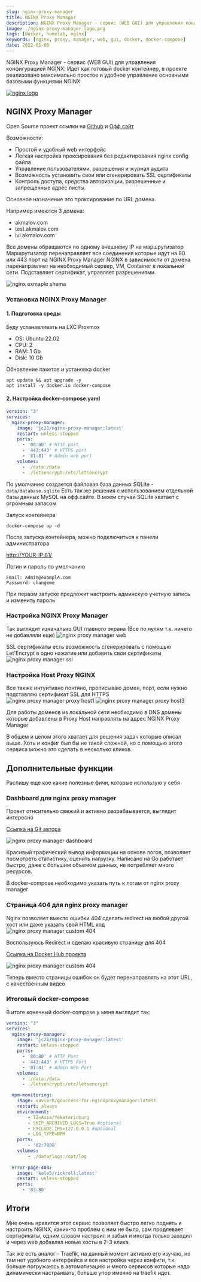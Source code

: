 ```yaml
---
slug: nginx-proxy-manager
title: NGINX Proxy Manager
description: NGINX Proxy Manager - сервис (WEB GUI) для управления конфигурацией NGINX
image: ./nginx-proxy-manager-logo.png
tags: [docker, homelab, nginx]
keywords: [nginx, proxy, manager, web, gui, docker, docker-compose]
date: 2022-01-08
---
```


NGINX Proxy Manager - сервис (WEB GUI) для управления конфигурацией NGINX. Идет как готовый docker контейнер, в проекте реализовано максимально простое и удобное управление основными базовыми функциями NGINX.

[![nginx logo](./nginx-proxy-manager-logo.png)](/blog/nginx-proxy-manager)

<!--truncate-->
## NGINX Proxy Manager

Open Source проект ссылки на [Github](https://github.com/NginxProxyManager/nginx-proxy-manager) и [Офф сайт](https://nginxproxymanager.com/)

Возможности:
- Простой и удобный web интерфейс
- Легкая настройка проксирования без редактирования nginx config файла
- Управление пользователями, разрешения и журнал аудита
- Возможность установить свои или сгенерировать SSL сертификаты
- Контроль доступа, средства авторизации, разрешенные и запрещенные адрес листы.

Основное назначение это проксирование по URL домена.

Например имеются 3 домена:
- akmalov.com
- test.akmalov.com
- lvl.akmalov.com

Все домены обращаются по одному внешнему IP на маршрутизатор
Маршрутизатор перенаправляет все соединения которые идут на 80 или 443 порт на NGINX Proxy Manager
NGINX в зависимости от домена перенаправляет на необходимый сервер, VM, Container в локальной сети. Подставляет сертификат, управляет разрешениями.


![nginx exmaple shema](nginx-exmaple-shema.png "Схема использования NGINX Poroxy Manager")

### Установка NGINX Proxy Manager
#### 1. Подготовка среды

Буду устанавливать на LXC Proxmox

- OS: Ubuntu 22.02
- CPU: 2
- RAM: 1 Gb
- Disk: 10 Gb
  
Обновление пакетов и установка docker

```
apt update && apt upgrade -y
apt install -y docker.io docker-compose
```

#### 2. Настройка docker-compose.yaml

```YAML
version: "3"
services:
  nginx-proxy-manager:
    image: 'jc21/nginx-proxy-manager:latest'
    restart: unless-stopped
    ports:
      - '80:80' # HTTP port
      - '443:443' # HTTPS port
      - '81:81' # Admin web port
    volumes:
      - ./data:/data
      - ./letsencrypt:/etc/letsencrypt
```

По умолчанию создается файловая база данных SQLite - `data/database.sqlite`
Есть так же решения c использованием отдельной базы данных MySQL на офф.сайте. 
В моем случаи SQLite хватает с огромным запасом

Запуск контейнера
```
docker-compose up -d
```
После запуска контейнера, можно подключиться к панели администратора

<http://YOUR-IP:81/>

Логин и пароль по умолчанию
```
Email: admin@example.com
Password: changeme
```

При первом запуске предложит настроить админскую учетную запись и изменить пароль

### Настройка NGINX Proxy Manager
Так выглядит изначально GUI главного экрана (Все по нулям т.к. ничего не добавляли еще)
![nginx proxy manager web](web-main.png "gui nginx proxy manager web")


SSL сертификаты есть возможность сгенерировать с помощью Let'Encrypt в одно нажатие или добавить свои сертификаты
![nginx proxy manager ssl](ssl-generate.png "Панель добавления или создания сертификата SSL")



### Настройка Host Proxy NGINX
Все также интуитивно понтяно, прописываю домен, порт, если нужно подставляю  сертификат SSL для HTTPS
![nginx proxy manager proxy host1](add-host1.png "Добавление proxy host")
![nginx proxy manager proxy host3](add-host3.png "Добавление proxy host")

Для работы доменов из локальной сети необходимо в DNS домены которые добавлены в Proxy Host направлять на адрес NGINX Proxy Manager

В общем и целом этого хватает для решения задач которые описал выше. Хоть и конфиг был бы не такой сложной, но с помощью этого сервиса можно это сделать в несколько кликов.

## Дополнительные функции

Распишу еще кое какие полезные фичи, которые использую у себя

### Dashboard для nginx proxy manager

Проект отнсительно свежий и активно разрабаывается, выглядит интересно

[Ссылка на Git автора](https://github.com/xavier-hernandez/goaccess-for-nginxproxymanager)

![nginx proxy manager dashboard](monitoring.png "nginx proxy manager мониторинг")

Красивый графический вывод информации на основе логов, позволяет посмотреть статистику, оценить нагрузку. Написано на Go работает быстро, даже с большим объемом данных, не потребляет много ресурсов.

В docker-compose необходимо указать путь к логам от nginx proxy manager


### Страница 404 для nginx proxy manager

Nginx позволяет вместо ошибки 404 сделать redirect на любой другой хост или даже указать свой HTML код
![nginx proxy manager custom 404](404-host.png "nginx proxy manager 404")


Воспользуюсь Redirect и сделаю красивую страницу для 404

[Ссылка на Docker Hub проекта](https://hub.docker.com/r/kale5/rickroll)

![nginx proxy manager custom 404](rick.jpeg "nginx proxy manager 404 rickroll")


Теперь вместо страницы ошибок он будет перенаправлять на этот URL, с качественным видео

### Итоговый docker-compose

В итоге конечный docker-compose у меня выглядит так:
```YAML
version: "3"
services:
  nginx-proxy-manager:
    image: 'jc21/nginx-proxy-manager:latest'
    restart: unless-stopped
    ports:
      - '80:80' # HTTP Port
      - '443:443' # HTTPS Port
      - '81:81' # Admin Web Port
    volumes:
      - ./data:/data
      - ./letsencrypt:/etc/letsencrypt

  npm-monitoring:
    image: xavierh/goaccess-for-nginxproxymanager:latest
    restart: always
    environment:
        - TZ=Asia/Yekaterinburg
        - SKIP_ARCHIVED_LOGS=True #optional
        - EXCLUDE_IPS=127.0.0.1 #optional
        - LOG_TYPE=NPM
    ports:
        - '82:7880'
    volumes:
        - ./data/logs:/opt/log
  
  error-page-404:
    image: 'kale5/rickroll:latest'
    restart: unless-stopped
    ports:
      - '83:80'
```

## Итоги
Мне очень нравится этот сервис позволяет быстро легко поднять и настроить NGINX,  каких-то проблем с ним не было, сам продлевает сертификаты, одним словом настроил и забыл и иногда только заходил и через web добавлял новые хосты в 2-3 клика.

Так же есть аналог - Traefik, на данный момент активно его изучаю, но там нет удобного интерфейса и вся настройка через конфиги, т.к. больше погружаюсь в автоматизацию и много сервисов которые надо динамически настраивать, больше упор именно на traefik идет.
